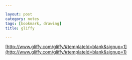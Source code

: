 ```yaml
---

layout: post
category: notes
tags: [bookmark, drawing]
title: gliffy

---
```


[http://www.gliffy.com/gliffy/#templateId=blank&signup=1](http://www.gliffy.com/gliffy/#templateId=blank&signup=1)
